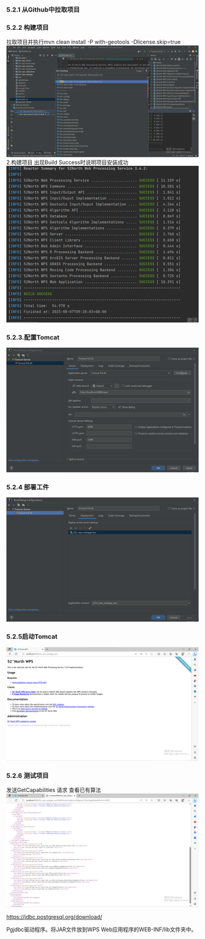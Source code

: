 ### 5.2.1 从Github中拉取项目

### 5.2.2 构建项目

拉取项目并执行mvn clean install -P with-geotools -Dlicense.skip=true
![](img/5.2安装52North_WPS框架/img-2023-08-16-16-22-46.png)
2.构建项目 出现Build Success时说明项目安装成功
![](img/5.2安装52North_WPS框架/img-2023-08-16-16-22-56.png)

### 5.2.3.配置Tomcat

![](img/5.2安装52North_WPS框架/img-2023-08-16-16-23-05.png)

### 5.2.4 部署工件

![](img/5.2安装52North_WPS框架/img-2023-08-16-16-23-11.png)

### 5.2.5启动Tomcat

![](img/5.2安装52North_WPS框架/img-2023-08-16-16-23-27.png)

### 5.2.6 测试项目

发送GetCapabilities 请求 查看已有算法
![](img/5.2安装52North_WPS框架/img-2023-08-16-16-23-37.png)

https://jdbc.postgresql.org/download/

Pgjdbc驱动程序。将JAR文件放到WPS Web应用程序的WEB-INF/lib文件夹中。